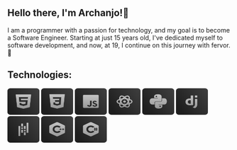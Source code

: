 <h2 align="left">Hello there, I'm Archanjo!👋</h2>

<p align="left">I am a programmer with a passion for technology, and my goal is to become a Software Engineer. Starting at just 15 years old, I've dedicated myself to software development, and now, at 19, I continue on this journey with fervor. 🚀</p>

<h2 align="left">Technologies:</h2>

<div align="left">
  <img src="https://github.com/pauloarchanjo/minicons/blob/main/dark-gray/html-dark-gray.svg" height="60" width="72" alt="html5 logo" />
  <img src="https://github.com/pauloarchanjo/minicons/blob/main/dark-gray/css-dark-gray.svg" height="60" width="72" alt="css3 logo" />
  <img src="https://github.com/pauloarchanjo/minicons/blob/main/dark-gray/js-dark-gray.svg" height="60" width="72" alt="js logo" />
  <img src="https://github.com/pauloarchanjo/minicons/blob/main/dark-gray/react-dark-gray.svg" height="60" width="72" alt="reactjs logo" />
  <img src="https://github.com/pauloarchanjo/minicons/blob/main/dark-gray/python-dark-gray.svg" height="60" width="72" alt="python logo" />
  <img src="https://github.com/pauloarchanjo/minicons/blob/main/dark-gray/django-dark-gray.svg" height="60" width="72" alt="django logo" />
  <img src="https://github.com/pauloarchanjo/minicons/blob/main/dark-gray/pandas-dark-gray.svg" height="60" width="72" alt="pandas logo" />
  <img src="https://github.com/pauloarchanjo/minicons/blob/main/dark-gray/cpp-dark-gray.svg" height="60" width="72" alt="cplusplus logo" />
  <img src="https://github.com/pauloarchanjo/minicons/blob/main/dark-gray/csharp-dark-gray.svg" height="60" width="72" alt="csharp logo" />
</div>
